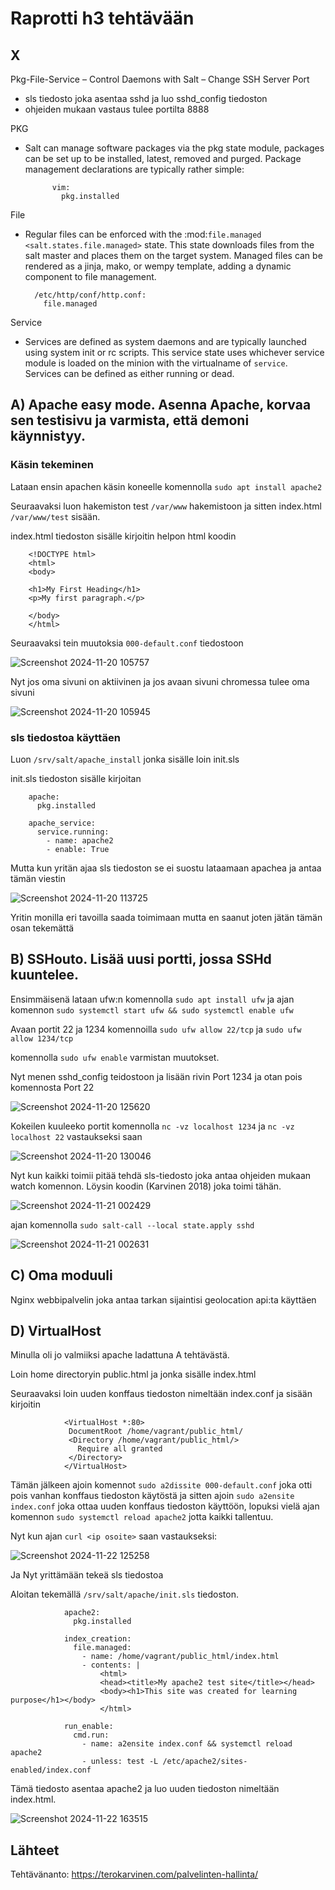 # Raprotti h3 tehtävään
## X
Pkg-File-Service – Control Daemons with Salt – Change SSH Server Port

- sls tiedosto joka asentaa sshd ja luo sshd_config tiedoston
- ohjeiden mukaan vastaus tulee portilta 8888

PKG

- Salt can manage software packages via the pkg state module, packages can be
        set up to be installed, latest, removed and purged. Package management
        declarations are typically rather simple:

            vim:
              pkg.installed

File

-  Regular files can be enforced with the :mod:`file.managed
        <salt.states.file.managed>` state. This state downloads files from the salt
        master and places them on the target system. Managed files can be rendered as a
        jinja, mako, or wempy template, adding a dynamic component to file management.

         /etc/http/conf/http.conf:
           file.managed

  Service

  -  Services are defined as system daemons and are typically launched using system
        init or rc scripts. This service state uses whichever service module is loaded
        on the minion with the virtualname of ``service``. Services can be defined as
        either running or dead.

## A) Apache easy mode. Asenna Apache, korvaa sen testisivu ja varmista, että demoni käynnistyy.
### Käsin tekeminen
Lataan ensin apachen käsin koneelle komennolla `sudo apt install apache2`

Seuraavaksi luon hakemiston test `/var/www` hakemistoon ja sitten index.html `/var/www/test` sisään.

index.html tiedoston sisälle kirjoitin helpon html koodin
        
        <!DOCTYPE html>
        <html>
        <body>
        
        <h1>My First Heading</h1>
        <p>My first paragraph.</p>

        </body>
        </html>

Seuraavaksi tein muutoksia `000-default.conf` tiedostoon 

![Screenshot 2024-11-20 105757](https://github.com/user-attachments/assets/830afbf9-4e9e-4c68-a213-630903755d98)

Nyt jos oma sivuni on aktiivinen ja jos avaan sivuni chromessa tulee oma sivuni

![Screenshot 2024-11-20 105945](https://github.com/user-attachments/assets/faf9d37b-94b8-4520-a165-f5dd496b9f4d)

### sls tiedostoa käyttäen
Luon `/srv/salt/apache_install` jonka sisälle loin init.sls

init.sls tiedoston sisälle kirjoitan 

        apache:
          pkg.installed

        apache_service:
          service.running:
            - name: apache2
            - enable: True

Mutta kun yritän ajaa sls tiedoston se ei suostu lataamaan apachea ja antaa tämän viestin

![Screenshot 2024-11-20 113725](https://github.com/user-attachments/assets/3b3a59ae-a0d9-40e3-ad6f-0c7d4dab6250)

Yritin monilla eri tavoilla saada toimimaan mutta en saanut joten jätän tämän osan tekemättä

## B) SSHouto. Lisää uusi portti, jossa SSHd kuuntelee.
Ensimmäisenä lataan ufw:n komennolla `sudo apt install ufw` ja ajan komennon `sudo systemctl start ufw && sudo systemctl enable ufw`

Avaan portit 22 ja 1234 komennoilla `sudo ufw allow 22/tcp` ja `sudo ufw allow 1234/tcp`

komennolla `sudo ufw enable` varmistan muutokset.

Nyt menen sshd_config teidostoon ja lisään rivin Port 1234 ja otan pois komennosta Port 22

![Screenshot 2024-11-20 125620](https://github.com/user-attachments/assets/316c92d8-a6d8-4b39-9270-e94866c358f9)

Kokeilen kuuleeko portit komennolla `nc -vz localhost 1234` ja `nc -vz localhost 22` vastaukseksi saan

![Screenshot 2024-11-20 130046](https://github.com/user-attachments/assets/58a6da9b-1130-409d-9382-c9e687e728ba)

Nyt kun kaikki toimii pitää tehdä sls-tiedosto joka antaa ohjeiden mukaan watch komennon. Löysin koodin (Karvinen 2018) joka toimi tähän.

![Screenshot 2024-11-21 002429](https://github.com/user-attachments/assets/cabdb422-23c5-4398-90a5-5922e0cb409f)

ajan komennolla `sudo salt-call --local state.apply sshd`

![Screenshot 2024-11-21 002631](https://github.com/user-attachments/assets/3f85298e-488d-4d2b-ad66-a8952c26e4c4)

## C) Oma moduuli
Nginx webbipalvelin joka antaa tarkan sijaintisi geolocation api:ta käyttäen

## D) VirtualHost

Minulla oli jo valmiiksi apache ladattuna A tehtävästä.

Loin home directoryin public.html ja jonka sisälle index.html

Seuraavaksi loin uuden konffaus tiedoston nimeltään index.conf ja sisään kirjoitin
                
                <VirtualHost *:80>
                 DocumentRoot /home/vagrant/public_html/
                 <Directory /home/vagrant/public_html/>
                   Require all granted
                 </Directory>
                </VirtualHost>

Tämän jälkeen ajoin komennot `sudo a2dissite 000-default.conf` joka otti pois vanhan konffaus tiedoston käytöstä ja sitten ajoin `sudo a2ensite index.conf` joka ottaa uuden konffaus tiedoston käyttöön, lopuksi vielä ajan komennon `sudo systemctl reload apache2` jotta kaikki tallentuu.

Nyt kun ajan `curl <ip osoite>` saan vastaukseksi:

![Screenshot 2024-11-22 125258](https://github.com/user-attachments/assets/88a4ed91-a3eb-4358-88ca-284c577e3de5)

Ja Nyt yrittämään tekeä sls tiedostoa

Aloitan tekemällä `/srv/salt/apache/init.sls` tiedoston.

                apache2:
                  pkg.installed

                index_creation:
                  file.managed:
                    - name: /home/vagrant/public_html/index.html
                    - contents: |
                        <html>
                        <head><title>My apache2 test site</title></head>
                        <body><h1>This site was created for learning purpose</h1></body>
                        </html>

                run_enable:
                  cmd.run:
                    - name: a2ensite index.conf && systemctl reload apache2
                    - unless: test -L /etc/apache2/sites-enabled/index.conf

Tämä tiedosto asentaa apache2 ja luo uuden tiedoston nimeltään index.html.

![Screenshot 2024-11-22 163515](https://github.com/user-attachments/assets/31be296c-777f-400a-8b70-8b2e448432c3)

## Lähteet
Tehtävänanto: https://terokarvinen.com/palvelinten-hallinta/
